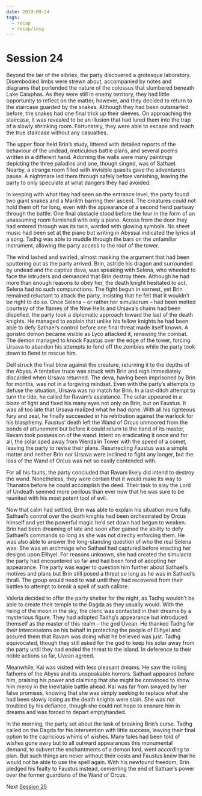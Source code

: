 ```yaml
---
date: 2019-09-24
tags:
  - recap
  - recap/iosg
---
```

# Session 24

Beyond the lair of the sibriex, the party discovered a grotesque laboratory. Disembodied limbs were strewn about, accompanied by notes and diagrams that portended the nature of the colossus that slumbered beneath Lake Caiaphas. As they were still in enemy territory, they had little opportunity to reflect on the matter, however, and they decided to return to the staircase guarded by the snakes. Although they had been outsmarted before, the snakes had one final trick up their sleeves. On approaching the staircase, it was revealed to be an illusion that had lured them into the trap of a slowly shrinking room. Fortunately, they were able to escape and reach the true staircase without any casualties.

The upper floor held Brin’s study, littered with detailed reports of the behaviour of the undead, meticulous battle plans, and several poems written in a different hand. Adorning the walls were many paintings depicting the three paladins and one, though singed, was of Sathael. Nearby, a strange room filled with invisible quasits gave the adventurers pause. A nightmare led them through safely before vanishing, leaving the party to only speculate at what dangers they had avoided.

In keeping with what they had seen on the entrance level, the party found two giant snakes and a Marilith barring their ascent. The creatures could not hold them off for long, even with the appearance of a second fiend partway through the battle. One final obstacle stood before the four in the form of an unassuming room furnished with only a piano. Across from the door they had entered through was its twin, warded with glowing symbols. No sheet music had been set at the piano but writing in Abyssal indicated the lyrics of a song. Tadhg was able to muddle through the bars on the unfamiliar instrument, allowing the party access to the roof of the tower.

The wind lashed and swirled, almost masking the argument that had been sputtering out as the party arrived. Brin, astride his dragon and surrounded by undead and the captive deva, was speaking with Selena, who wheeled to face the intruders and demanded that Brin destroy them. Although he had more than enough reasons to obey her, the death knight hesitated to act. Selena had no such compunctions. The fight begun in earnest, yet Brin remained reluctant to attack the party, insisting that he felt that it wouldn’t be right to do so. Once Selena – or rather her simulacrum – had been melted courtesy of the flames of the Nine Hells and Ursava’s chains had been dispelled, the party took a diplomatic approach toward the last of the death knights. He managed to explain that unlike his fellow knights he had been able to defy Sathael’s control before one final threat made itself known. A goristro demon became visible as Lyco attacked it, renewing the combat. The demon managed to knock Faustus over the edge of the tower, forcing Ursava to abandon his attempts to fend off the zombies while the party took down to fiend to rescue him.

Dell struck the final blow against the creature, returning it to the depths of the Abyss. A tentative truce was struck with Brin and nigh immediately discarded when Ursava returned. The deva, having been imprisoned by Brin for months, was not in a forgiving mindset. Even with the party’s attempts to defuse the situation, Ursava was no match for Brin. In a last-ditch attempt to turn the tide, he called for Ravam’s assistance. The solar appeared in a blaze of light and fixed his many eyes not only on Brin, but on Faustus. It was all too late that Ursava realized what he had done. With all his righteous fury and zeal, he finally succeeded in his retribution against the warlock for his blasphemy. Faustus’ death left the Wand of Orcus unmoored from the bonds of attunement but before it could return to the hand of its master, Ravam took possession of the wand. Intent on eradicating it once and for all, the solar sped away from Wendalin Tower with the speed of a comet, leaving the party to revise their plans. Resurrecting Faustus was a simple matter and neither Brin nor Ursava were inclined to fight any longer, but the loss of the Wand of Orcus was not so easily contended with.

For all his faults, the party concluded that Ravam likely did intend to destroy the wand. Nonetheless, they were certain that it would make its way to Thanatos before he could accomplish the deed. Their task to slay the Lord of Undeath seemed more perilous than ever now that he was sure to be reunited with his most potent tool of evil.

Now that calm had settled, Brin was able to explain his situation more fully. Sathael’s control over the death knights had been orchestrated by Orcus himself and yet the powerful magic he’d set down had begun to weaken. Brin had been dreaming of late and soon after gained the ability to defy Sathael’s commands so long as she was not directly enforcing them. He was also able to answer the long-standing question of who the real Selena was. She was an archmage who Sathael had captured before enacting her designs upon Elihyel. For reasons unknown, she had created the simulacra the party had encountered so far and had been fond of adopting her appearance. The party was eager to question him further about Sathael’s motives and plans but Brin still posed a threat so long as he was in Sathael’s thrall. The group would need to wait until they had recovered from their battles to attempt to break a spell of such calibre.

Valeria decided to offer the party shelter for the night, as Tadhg wouldn’t be able to create their temple to the Dagda as they usually would. With the rising of the moon in the sky, the cleric was contacted in their dreams by a mysterious figure. They had adopted Tadhg’s appearance but introduced themself as the master of this realm – the god Uvean. He thanked Tadhg for their intercessions on his behalf in protecting the people of Elihyel and assured them that Ravam was doing what he believed was just. Tadhg equivocated, though they still asked for the god to keep his solar away from the party until they had ended the threat to the island. In deference to their noble actions so far, Uvean agreed.

Meanwhile, Kai was visited with less pleasant dreams. He saw the roiling fathoms of the Abyss and its unspeakable horrors. Sathael appeared before him, praising his power and claiming that she might be convinced to show him mercy in the inevitable battle ahead. Kai was far from swayed by her false promises, knowing that she was simply seeking to replace what she had been slowly losing as the death knights were slain. She was not troubled by his defiance, though she could not hope to ensnare him in dreams and was forced to depart emptyhanded.

In the morning, the party set about the task of breaking Brin’s curse. Tadhg called on the Dagda for his intervention with little success, leaving their final option to the capricious whims of wishes. Many tales had been told of wishes gone awry but to all outward appearances this monumental demand, to subvert the enchantments of a demon lord, went according to plan. But such things are never without their costs and Faustus knew that he would not be able to use the spell again. With his newfound freedom, Brin pledged his fealty to Faustus instead, cementing the end of Sathael’s power over the former guardians of the Wand of Orcus.

Next
[Session 25](Recaps/Isle%20of%20Sleepless%20Graves/Session%2025.md)